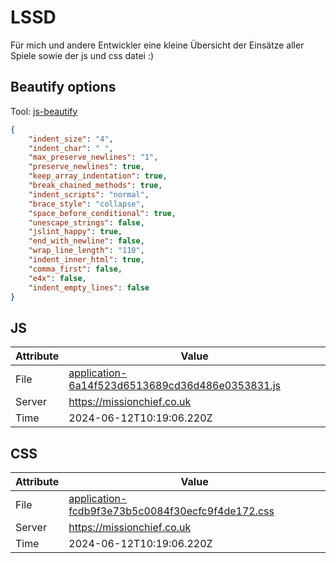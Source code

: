 # LSSD
Für mich und andere Entwickler eine kleine Übersicht der Einsätze aller Spiele sowie der js und css datei :)

<!-- automated -->
## Beautify options
Tool: [js-beautify](https://github.com/beautify-web/js-beautify)
```json
{
    "indent_size": "4",
    "indent_char": " ",
    "max_preserve_newlines": "1",
    "preserve_newlines": true,
    "keep_array_indentation": true,
    "break_chained_methods": true,
    "indent_scripts": "normal",
    "brace_style": "collapse",
    "space_before_conditional": true,
    "unescape_strings": false,
    "jslint_happy": true,
    "end_with_newline": false,
    "wrap_line_length": "110",
    "indent_inner_html": true,
    "comma_first": false,
    "e4x": false,
    "indent_empty_lines": false
}
```

## JS
| Attribute | Value |
| --------- | ----- |
| File      | [application-6a14f523d6513689cd36d486e0353831.js](https://missionchief.co.uk/assets/application-6a14f523d6513689cd36d486e0353831.js) |
| Server    | https://missionchief.co.uk |
| Time      | 2024-06-12T10:19:06.220Z |

## CSS
| Attribute | Value |
| --------- | ----- |
| File      | [application-fcdb9f3e73b5c0084f30ecfc9f4de172.css](https://missionchief.co.uk/assets/application-fcdb9f3e73b5c0084f30ecfc9f4de172.css) |
| Server    | https://missionchief.co.uk |
| Time      | 2024-06-12T10:19:06.220Z |
<!-- /automated -->
